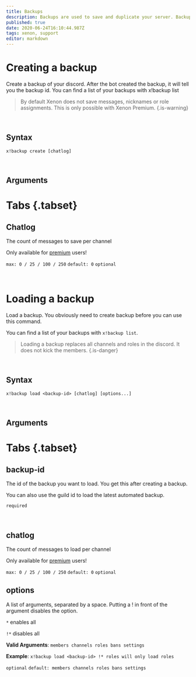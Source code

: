 ```yaml
---
title: Backups
description: Backups are used to save and duplicate your server. Backups are limited to the user that created it, but not limited to a server. That means you can use backups to move, or duplicate a server.
published: true
date: 2020-06-24T16:10:44.987Z
tags: xenon, support
editor: markdown
---
```


# Creating a backup
Create a backup of your discord. After the bot created the backup, it will tell you the backup id. You can find a list of your backups with x!backup list

> By default Xenon does not save messages, nicknames or role assignments. This is only possible with Xenon Premium.
{.is-warning}

<br />

## Syntax

`x!backup create [chatlog]`

<br />

## Arguments

# Tabs {.tabset}
## Chatlog

The count of messages to save per channel

Only available for [premium](/premium) users!

`max: 0 / 25 / 100 / 250` `default: 0` `optional`

<br />

# Loading a backup
Load a backup. You obviously need to create backup before you can use this command.

You can find a list of your backups with `x!backup list`.

> Loading a backup replaces all channels and roles in the discord. It does not kick the members.
{.is-danger}

<br />

## Syntax

`x!backup load <backup-id> [chatlog] [options...]`

<br />

## Arguments

# Tabs {.tabset}
## backup-id

The id of the backup you want to load. You get this after creating a backup.

You can also use the guild id to load the latest automated backup. 

`required`

<br />

## chatlog

The count of messages to load per channel 

Only available for [premium](/premium) users!

`max: 0 / 25 / 100 / 250` `default: 0` `optional`

## options

A list of arguments, separated by a space. Putting a ! in front of the argument disables the option.

`*` enables all

`!*` disables all

**Valid Arguments**: `members channels roles bans settings`

**Example**: `x!backup load <backup-id> !* roles will only load roles`

`optional` `default: members channels roles bans settings`
